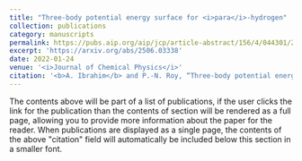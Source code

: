 ```yaml
---
title: "Three-body potential energy surface for <i>para</i>-hydrogen"
collection: publications
category: manuscripts
permalink: https://pubs.aip.org/aip/jcp/article-abstract/156/4/044301/2840705/Three-body-potential-energy-surface-for-para?redirectedFrom=fulltext
excerpt: 'https://arxiv.org/abs/2506.03338'
date: 2022-01-24
venue: '<i>Journal of Chemical Physics</i>'
citation: '<b>A. Ibrahim</b> and P.-N. Roy, “Three-body potential energy surface for <i>para</i>-hydrogen”, <i>J. Chem. Phys.</i> <b>156</b>, 044301 (2022).'
---
```


The contents above will be part of a list of publications, if the user clicks the link for the publication than the contents of section will be rendered as a full page, allowing you to provide more information about the paper for the reader. When publications are displayed as a single page, the contents of the above "citation" field will automatically be included below this section in a smaller font.
